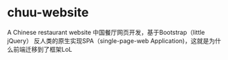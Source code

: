 # chuu-website
A Chinese restaurant website
中国餐厅网页开发，基于Bootstrap（little jQuery）
反人类的原生实现SPA（single-page-web Application)，这就是为什么前端迁移到了框架LoL
